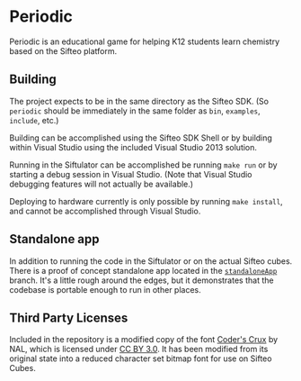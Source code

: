Periodic
========

Periodic is an educational game for helping K12 students learn chemistry based on the Sifteo platform.

## Building
The project expects to be in the same directory as the Sifteo SDK. (So `periodic` should be immediately in the same folder as `bin`, `examples`, `include`, etc.)

Building can be accomplished using the Sifteo SDK Shell or by building within Visual Studio using the included Visual Studio 2013 solution.

Running in the Siftulator can be accomplished be running `make run` or by starting a debug session in Visual Studio. (Note that Visual Studio debugging features will not actually be available.)

Deploying to hardware currently is only possible by running `make install`, and cannot be accomplished through Visual Studio.

## Standalone app
In addition to running the code in the Siftulator or on the actual Sifteo cubes. There is a proof of concept standalone app located in the [`standaloneApp`](https://github.com/PathogenDavid/Periodic/tree/standaloneApp) branch. It's a little rough around the edges, but it demonstrates that the codebase is portable enough to run in other places.

## Third Party Licenses
Included in the repository is a modified copy of the font [Coder's Crux](http://fontstruct.com/fontstructions/show/619715) by NAL, which is licensed under [CC BY 3.0](http://creativecommons.org/licenses/by/3.0/).
It has been modified from its original state into a reduced character set bitmap font for use on Sifteo Cubes.
